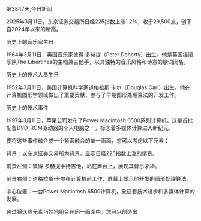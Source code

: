 第3847天,今日新闻

2025年3月11日，东京证券交易所日经225指数上涨1.2%，收于29,500点，创下自2024年以来的新高。

历史上的音乐家生日

1964年3月11日，英国音乐家彼得·多赫提（Peter Doherty）出生。他是英国摇滚乐队The Libertines的主唱兼吉他手，以其独特的音乐风格和诗意的歌词闻名。

历史上的技术人员生日

1952年3月11日，美国计算机科学家道格拉斯·卡尔（Douglas Carl）出生。他在计算机图形学领域做出了重要贡献，参与了早期图形处理算法的开发工作。

历史上的技术事件

1997年3月11日，苹果公司发布了Power Macintosh 6500系列计算机，这是首批配备DVD-ROM驱动器的个人电脑之一，标志着多媒体计算进入新纪元。

要将这些事件融合成一个紧密融合的单一画面，您可以考虑以下元素：

背景：以东京证券交易所为背景，显示日经225指数上涨的情景。

前景左侧：彼得·多赫提手持吉他，站在舞台上，展现其音乐才华。

前景右侧：道格拉斯·卡尔在计算机前工作，屏幕上显示他开发的图形处理算法。

中心位置：一台Power Macintosh 6500计算机，象征着技术进步和多媒体计算的发展。

通过将这些元素巧妙地组合在同一画面中，您可以创造出